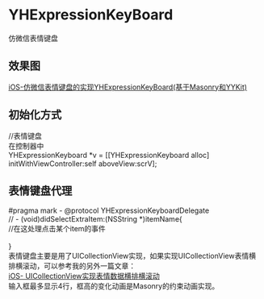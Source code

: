 # YHExpressionKeyBoard
仿微信表情键盘
## 效果图
[iOS-仿微信表情键盘的实现YHExpressionKeyBoard(基于Masonry和YYKit)](http://blog.csdn.net/samuelandkevin/article/details/55101724)
## 初始化方式 
//表情键盘 <br>
 在控制器中 <br>
 YHExpressionKeyboard *v = [[YHExpressionKeyboard alloc] initWithViewController:self aboveView:scrV];<br>

 ## 表情键盘代理 <br>
#pragma mark - @protocol YHExpressionKeyboardDelegate <br>
// - (void)didSelectExtraItem:(NSString *)itemName{ <br>
    //在这处理点击某个item的事件<br>
   <br>
}<br>
表情键盘主要是用了UICollectionView实现，如果实现UICollectionView表情横排横滚动，可以参考我的另外一篇文章：<br>
[iOS- UICollectionView实现表情数据横排横滚动](http://blog.csdn.net/samuelandkevin/article/details/54963719)<br>
输入框最多显示4行，框高的变化动画是Masonry的约束动画实现。
